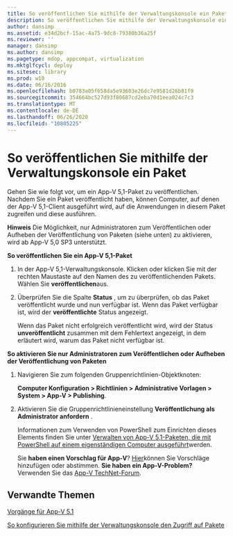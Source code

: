 ```yaml
---
title: So veröffentlichen Sie mithilfe der Verwaltungskonsole ein Paket
description: So veröffentlichen Sie mithilfe der Verwaltungskonsole ein Paket
author: dansimp
ms.assetid: e34d2bcf-15ac-4a75-9dc8-79380b36a25f
ms.reviewer: ''
manager: dansimp
ms.author: dansimp
ms.pagetype: mdop, appcompat, virtualization
ms.mktglfcycl: deploy
ms.sitesec: library
ms.prod: w10
ms.date: 06/16/2016
ms.openlocfilehash: b0783a05f658da5e93603e26dc7e9581d26b81f9
ms.sourcegitcommit: 354664bc527d93f80687cd2eba70d1eea024c7c3
ms.translationtype: MT
ms.contentlocale: de-DE
ms.lasthandoff: 06/26/2020
ms.locfileid: "10805225"
---
```

# So veröffentlichen Sie mithilfe der Verwaltungskonsole ein Paket


Gehen Sie wie folgt vor, um ein App-V 5,1-Paket zu veröffentlichen. Nachdem Sie ein Paket veröffentlicht haben, können Computer, auf denen der App-V 5,1-Client ausgeführt wird, auf die Anwendungen in diesem Paket zugreifen und diese ausführen.

**Hinweis**  Die Möglichkeit, nur Administratoren zum Veröffentlichen oder Aufheben der Veröffentlichung von Paketen (siehe unten) zu aktivieren, wird ab App-V 5,0 SP3 unterstützt.

 

**So veröffentlichen Sie ein App-V 5,1-Paket**

1.  In der App-V 5,1-Verwaltungskonsole. Klicken oder klicken Sie mit der rechten Maustaste auf den Namen des zu veröffentlichenden Pakets. Wählen Sie **veröffentlichen**aus.

2.  Überprüfen Sie die Spalte **Status** , um zu überprüfen, ob das Paket veröffentlicht wurde und nun verfügbar ist. Wenn das Paket verfügbar ist, wird der **veröffentlichte** Status angezeigt.

    Wenn das Paket nicht erfolgreich veröffentlicht wird, wird der Status **unveröffentlicht** zusammen mit dem Fehlertext angezeigt, in dem erläutert wird, warum das Paket nicht verfügbar ist.

**So aktivieren Sie nur Administratoren zum Veröffentlichen oder Aufheben der Veröffentlichung von Paketen**

1.  Navigieren Sie zum folgenden Gruppenrichtlinien-Objektknoten:

    **Computer Konfiguration &gt; Richtlinien &gt; Administrative Vorlagen &gt; System &gt; App-V &gt; Publishing**.

2.  Aktivieren Sie die Gruppenrichtlinieneinstellung **Veröffentlichung als Administrator anfordern** .

    Informationen zum Verwenden von PowerShell zum Einrichten dieses Elements finden Sie unter [Verwalten von App-V 5,1-Paketen, die mit PowerShell auf einem eigenständigen Computer ausgeführt](how-to-manage-app-v-51-packages-running-on-a-stand-alone-computer-by-using-powershell.md#bkmk-admins-pub-pkgs)werden.

    Sie **haben einen Vorschlag für App-V**? [Hier](http://appv.uservoice.com/forums/280448-microsoft-application-virtualization)können Sie Vorschläge hinzufügen oder abstimmen. **Sie haben ein App-V-Problem?** Verwenden Sie das [App-V TechNet-Forum](https://social.technet.microsoft.com/Forums/home?forum=mdopappv).

## Verwandte Themen


[Vorgänge für App-V 5.1](operations-for-app-v-51.md)

[So konfigurieren Sie mithilfe der Verwaltungskonsole den Zugriff auf Pakete](how-to-configure-access-to-packages-by-using-the-management-console-51.md)

 

 





